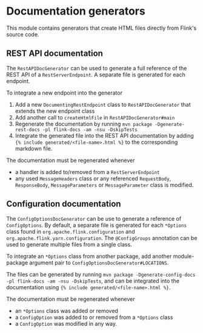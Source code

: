 <!--
Licensed to the Apache Software Foundation (ASF) under one
or more contributor license agreements.  See the NOTICE file
distributed with this work for additional information
regarding copyright ownership.  The ASF licenses this file
to you under the Apache License, Version 2.0 (the
"License"); you may not use this file except in compliance
with the License.  You may obtain a copy of the License at

http://www.apache.org/licenses/LICENSE-2.0

Unless required by applicable law or agreed to in writing,
software distributed under the License is distributed on an
"AS IS" BASIS, WITHOUT WARRANTIES OR CONDITIONS OF ANY
KIND, either express or implied.  See the License for the
specific language governing permissions and limitations
under the License.
-->

# Documentation generators

This module contains generators that create HTML files directly from Flink's source code.

## REST API documentation

The `RestAPIDocGenerator` can be used to generate a full reference of the REST API of a `RestServerEndpoint`. A separate file is generated for each endpoint.

To integrate a new endpoint into the generator
1. Add a new `DocumentingRestEndpoint` class to `RestAPIDocGenerator` that extends the new endpoint class
2. Add another call to `createHtmlFile` in `RestAPIDocGenerator#main`
3. Regenerate the documentation by running `mvn package -Dgenerate-rest-docs -pl flink-docs -am -nsu -DskipTests`
4. Integrate the generated file into the REST API documentation by adding `{% include generated/<file-name>.html %}` to the corresponding markdown file.

The documentation must be regenerated whenever
* a handler is added to/removed from a `RestServerEndpoint`
* any used `MessageHeaders` class or any referenced `RequestBody`, `ResponseBody`, `MessageParameters` or `MessageParameter` class is modified.

## Configuration documentation

The `ConfigOptionsDocGenerator` can be use to generate a reference of `ConfigOptions`. By default, a separate file is generated for each `*Options` class found in `org.apache.flink.configuration` and `org.apache.flink.yarn.configuration`. The `@ConfigGroups` annotation can be used to generate multiple files from a single class.

To integrate an `*Options` class from another package, add another module-package argument pair to `ConfigOptionsDocGenerator#LOCATIONS`.

The files can be generated by running `mvn package -Dgenerate-config-docs -pl flink-docs -am -nsu -DskipTests`, and can be integrated into the documentation using `{% include generated/<file-name>.html %}`.

The documentation must be regenerated whenever
* an `*Options` class was added or removed
* a `ConfigOption` was added to or removed from a `*Options` class
* a `ConfigOption` was modified in any way.
